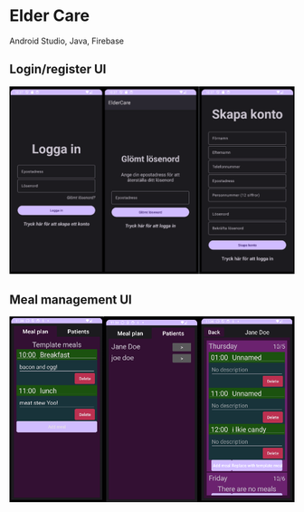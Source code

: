 # Elder Care
Android Studio, Java, Firebase

## Login/register UI
![](docs/img/login-register.png)

## Meal management UI
![](docs/img/meal-managment.png)

